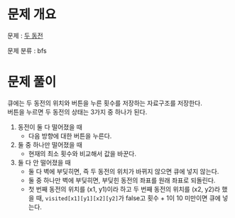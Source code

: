 # 문제 개요

문제 : [두 동전](https://www.acmicpc.net/problem/16197)

문제 분류 : bfs

# 문제 풀이

큐에는 두 동전의 위치와 버튼을 누른 횟수를 저장하는 자료구조를 저장한다.  
버튼을 누르면 두 동전의 상태는 3가지 중 하나가 된다.

1. 동전이 둘 다 떨어졌을 때
   - 다음 방향에 대한 버튼을 누른다.
2. 둘 중 하나만 떨어졌을 때
   - 현재의 최소 횟수와 비교해서 값을 바꾼다.
3. 둘 다 안 떨어졌을 때
   - 둘 다 벽에 부딪히면, 즉 두 동전의 위치가 바뀌지 않으면 큐에 넣지 않는다.
   - 둘 중 하나만 벽에 부딪히면, 부딪힌 동전의 좌표를 원래 좌표로 되돌린다.
   - 첫 번째 동전의 위치를 (x1, y1)이라 하고 두 번째 동전의 위치를 (x2, y2)라 했을 때, `visited[x1][y1][x2][y2]`가 false고 횟수 + 1이 10 미만이면 큐에 넣는다.
